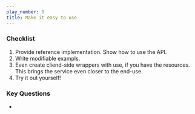 ```yaml
---
play_number: 8
title: Make it easy to use
---
```


### Checklist
1.  Provide reference implementation.  Show how to use the API.
2.  Write modifiable exampls.
3.  Even create cliend-side wrappers with use, if you have the resources.  This brings the service even closer to the end-use.
4.  Try it out yourself!

### Key Questions
- 